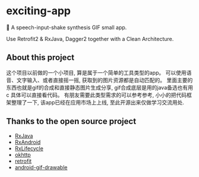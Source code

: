 # exciting-app
🎉 A speech-input-shake synthesis GIF small app.

Use Retrofit2 & RxJava, Dagger2 together with a Clean Architecture.

## About this project
这个项目以前做的一个小项目, 算是属于一个简单的工具类型的app。
可以使用语音、文字输入、或者直接摇一摇, 获取到的图片资源都是自动匹配的。
里面主要的东西也就是gif的合成和直接静态图片生成分享, gif合成底层是用的java备选也有用c 具体可以直接看代码。
有朋友需要此类型需求的可以参考参考, 小小的把代码框架整理了一下, 该app已经在应用市场上上线, 至此开源出来仅做学习交流用处.

## Thanks to the open source project

* [RxJava](https://github.com/ReactiveX/RxJava)
* [RxAndroid](https://github.com/ReactiveX/RxAndroid)
* [RxLifecycle](https://github.com/trello/RxLifecycle)
* [okhttp](https://github.com/square/okhttp)
* [retrofit](https://github.com/square/retrofit)
* [android-gif-drawable](https://github.com/koral--/android-gif-drawable)
